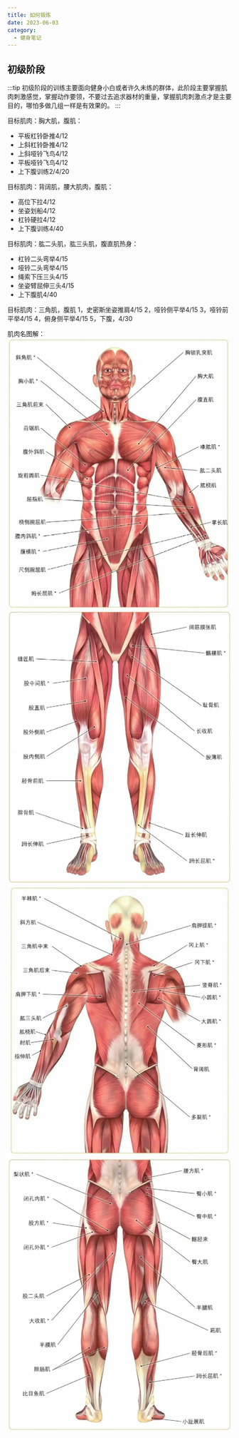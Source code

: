 ```yaml
---
title: 如何锻炼
date: 2023-06-03
category:
  - 健身笔记
---
```


<!-- more -->



## 初级阶段

:::tip
初级阶段的训练主要面向健身小白或者许久未练的群体，此阶段主要掌握肌肉刺激感觉，掌握动作要领，不要过去追求器材的重量，掌握肌肉刺激点才是主要目的，哪怕多做几组一样是有效果的。
:::

目标肌肉：胸大肌，腹肌：
- 平板杠铃卧推4/12
- 上斜杠铃卧推4/12
- 上斜哑铃飞鸟4/12
- 平板哑铃飞鸟4/12
- 上下腹训练2/4/20

目标肌肉：背阔肌，腰大肌肉，腹肌：
- 高位下拉4/12
- 坐姿划船4/12
- 杠铃硬拉4/12
- 上下腹训练4/40

目标肌肉：肱二头肌，肱三头肌，腹直肌热身：
- 杠铃二头弯举4/15
- 哑铃二头弯举4/15
- 绳索下压三头4/15
- 坐姿臂屈伸三头4/15
- 上下腹肌4/40

目标肌肉：三角肌，腹肌
1，史密斯坐姿推肩4/15
2，哑铃侧平举4/15
3，哑铃前平举4/15
4，俯身侧平举4/15
5，下腹，4/30

肌肉名图解：  
![上身-正面](./img/upper-body-front.webp)
![下身-正面](./img/lower-body-front.webp)
![上身-反面](./img/upper-body-back.webp)
![下身-反面](./img/lower-body-back.webp)
